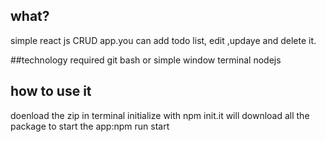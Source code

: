 ## what?
simple react js CRUD app.you can add todo list, edit ,updaye and delete it.

##technology required
git bash or simple window terminal
nodejs

## how to use it
doenload the zip
in terminal initialize with npm init.it will download all the package
to start the app:npm run start